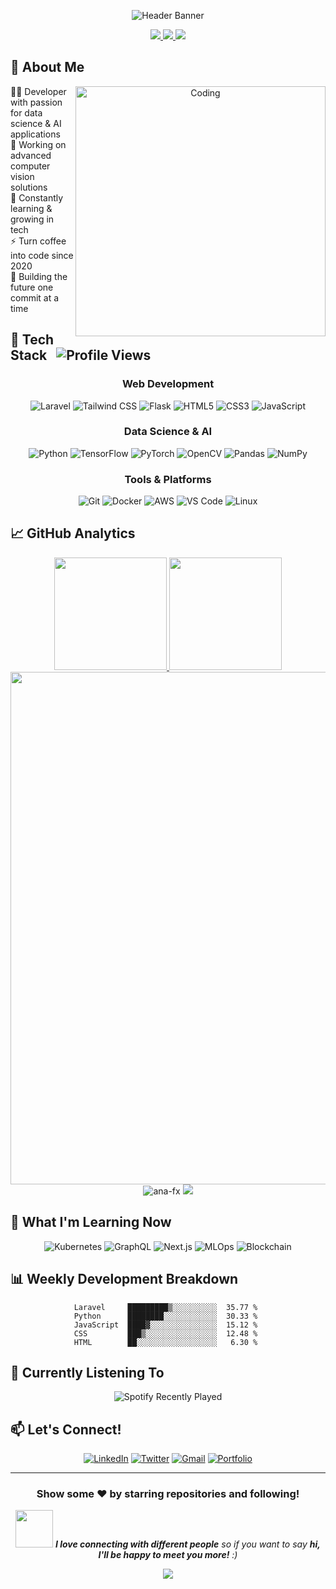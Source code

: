 <div align="center">
  
![Header Banner](https://capsule-render.vercel.app/api?type=waving&color=gradient&height=300&section=header&text=Ana-FX&fontSize=90&fontAlignY=38&desc=Developer%20|%20Data%20Scientist%20|%20Computer%20Vision%20Expert&descAlignY=60&animation=fadeIn)

<a href="https://github.com/ana-fx">
  <img src="https://img.shields.io/badge/GitHub-100000?style=for-the-badge&logo=github&logoColor=white"/>
</a>
<a href="https://linkedin.com">
  <img src="https://img.shields.io/badge/LinkedIn-0077B5?style=for-the-badge&logo=linkedin&logoColor=white"/>
</a>
<a href="mailto:aanjr38@gmail.com">
  <img src="https://img.shields.io/badge/Email-D14836?style=for-the-badge&logo=gmail&logoColor=white"/>
</a>

</div>

## 💫 About Me

<div align="center">
  <img align="right" alt="Coding" width="400" src="https://cdn.dribbble.com/users/1162077/screenshots/3848914/programmer.gif">
</div>

👨‍💻 Developer with passion for data science & AI applications
<br>🔭 Working on advanced computer vision solutions
<br>🌱 Constantly learning & growing in tech
<br>⚡ Turn coffee into code since 2020
<br>🚀 Building the future one commit at a time

## 🚀 Tech Stack &nbsp; ![Profile Views](https://komarev.com/ghpvc/?username=ana-fx&color=blueviolet&style=for-the-badge)

<div align="center">
  
### Web Development
![Laravel](https://img.shields.io/badge/Laravel-FF2D20?style=for-the-badge&logo=laravel&logoColor=white)
![Tailwind CSS](https://img.shields.io/badge/Tailwind_CSS-38B2AC?style=for-the-badge&logo=tailwind-css&logoColor=white)
![Flask](https://img.shields.io/badge/Flask-000000?style=for-the-badge&logo=flask&logoColor=white)
![HTML5](https://img.shields.io/badge/HTML5-E34F26?style=for-the-badge&logo=html5&logoColor=white)
![CSS3](https://img.shields.io/badge/CSS3-1572B6?style=for-the-badge&logo=css3&logoColor=white)
![JavaScript](https://img.shields.io/badge/JavaScript-F7DF1E?style=for-the-badge&logo=javascript&logoColor=black)

### Data Science & AI
![Python](https://img.shields.io/badge/Python-3776AB?style=for-the-badge&logo=python&logoColor=white)
![TensorFlow](https://img.shields.io/badge/TensorFlow-FF6F00?style=for-the-badge&logo=tensorflow&logoColor=white)
![PyTorch](https://img.shields.io/badge/PyTorch-EE4C2C?style=for-the-badge&logo=pytorch&logoColor=white)
![OpenCV](https://img.shields.io/badge/OpenCV-5C3EE8?style=for-the-badge&logo=opencv&logoColor=white)
![Pandas](https://img.shields.io/badge/Pandas-150458?style=for-the-badge&logo=pandas&logoColor=white)
![NumPy](https://img.shields.io/badge/NumPy-013243?style=for-the-badge&logo=numpy&logoColor=white)

### Tools & Platforms
![Git](https://img.shields.io/badge/Git-F05032?style=for-the-badge&logo=git&logoColor=white)
![Docker](https://img.shields.io/badge/Docker-2496ED?style=for-the-badge&logo=docker&logoColor=white)
![AWS](https://img.shields.io/badge/AWS-232F3E?style=for-the-badge&logo=amazon-aws&logoColor=white)
![VS Code](https://img.shields.io/badge/VS_Code-007ACC?style=for-the-badge&logo=visual-studio-code&logoColor=white)
![Linux](https://img.shields.io/badge/Linux-FCC624?style=for-the-badge&logo=linux&logoColor=black)

</div>

## 📈 GitHub Analytics

<div align="center">
  
  <a href="https://github.com/ana-fx">
    <img height="180em" src="https://github-readme-stats.vercel.app/api?username=ana-fx&show_icons=true&theme=tokyonight&include_all_commits=true&count_private=true&hide_border=true&border_radius=15&bg_color=0D1117" />
    <img height="180em" src="https://github-readme-stats.vercel.app/api/top-langs/?username=ana-fx&layout=compact&langs_count=7&theme=tokyonight&hide_border=true&border_radius=15&bg_color=0D1117" />
  </a>
  
  <img width="820em" src="https://github-profile-summary-cards.vercel.app/api/cards/profile-details?username=ana-fx&theme=tokyonight" />
  
  <img src="https://github-readme-streak-stats.herokuapp.com/?user=ana-fx&theme=tokyonight&hide_border=true&border_radius=15&background=0D1117" alt="ana-fx" />
  
  <img src="https://github-readme-activity-graph.vercel.app/graph?username=ana-fx&bg_color=0D1117&color=5BCDEC&line=5BCDEC&point=FFFFFF&hide_border=true" />

</div>

## 🌱 What I'm Learning Now

<div align="center">
  
![Kubernetes](https://img.shields.io/badge/Kubernetes-326CE5?style=for-the-badge&logo=kubernetes&logoColor=white)
![GraphQL](https://img.shields.io/badge/GraphQL-E10098?style=for-the-badge&logo=graphql&logoColor=white)
![Next.js](https://img.shields.io/badge/Next.js-000000?style=for-the-badge&logo=next.js&logoColor=white)
![MLOps](https://img.shields.io/badge/MLOps-3DDC84?style=for-the-badge&logo=nvidia&logoColor=white)
![Blockchain](https://img.shields.io/badge/Blockchain-121D33?style=for-the-badge&logo=bitcoin&logoColor=white)

</div>

## 📊 Weekly Development Breakdown

<div align="center">
  
<!--START_SECTION:waka-->
```text
Laravel     █████████▒░░░░░░░░░░  35.77 % 
Python      ████████░░░░░░░░░░░░  30.33 % 
JavaScript  ████▓░░░░░░░░░░░░░░░  15.12 % 
CSS         ███▒░░░░░░░░░░░░░░░░  12.48 % 
HTML        ██░░░░░░░░░░░░░░░░░░   6.30 % 
```
<!--END_SECTION:waka-->

</div>

## 🎵 Currently Listening To

<div align="center">
  
![Spotify Recently Played](https://spotify-recently-played-readme.vercel.app/api?user=ana-fx&count=3)

</div>

## 📫 Let's Connect!

<div align="center">
  
[![LinkedIn](https://img.shields.io/badge/LinkedIn-0077B5?style=for-the-badge&logo=linkedin&logoColor=white)](https://linkedin.com/in/ana-fx)
[![Twitter](https://img.shields.io/badge/Twitter-1DA1F2?style=for-the-badge&logo=twitter&logoColor=white)](https://twitter.com/ana_fx)
[![Gmail](https://img.shields.io/badge/Gmail-D14836?style=for-the-badge&logo=gmail&logoColor=white)](mailto:email@example.com)
[![Portfolio](https://img.shields.io/badge/Portfolio-000000?style=for-the-badge&logo=About.me&logoColor=white)](https://yourwebsite.com)

</div>

---

<div align="center">
  
### Show some ❤️ by starring repositories and following!

<img src="https://media.giphy.com/media/LnQjpWaON8nhr21vNW/giphy.gif" width="60"> <em><b>I love connecting with different people</b> so if you want to say <b>hi, I'll be happy to meet you more!</b> :)</em>

![](https://capsule-render.vercel.app/api?type=waving&color=gradient&height=100&section=footer)

</div>
